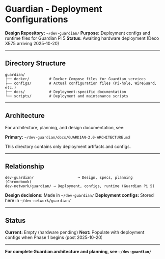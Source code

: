 # Guardian - Deployment Configurations

**Design Repository:** `~/dev-guardian/`
**Purpose:** Deployment configs and runtime files for Guardian Pi 5
**Status:** Awaiting hardware deployment (Deco XE75 arriving 2025-10-20)

---

## Directory Structure

```
guardian/
├── docker/         # Docker Compose files for Guardian services
├── configs/        # Actual configuration files (Pi-hole, WireGuard, etc.)
├── docs/           # Deployment-specific documentation
└── scripts/        # Deployment and maintenance scripts
```

---

## Architecture

For architecture, planning, and design documentation, see:

**Primary:** `~/dev-guardian/docs/GUARDIAN-2.0-ARCHITECTURE.md`

This directory contains only deployment artifacts and configs.

---

## Relationship

```
dev-guardian/                    → Design, specs, planning (Chromebook)
dev-network/guardian/ → Deployment, configs, runtime (Guardian Pi 5)
```

**Design decisions:** Made in `~/dev-guardian/`
**Deployment configs:** Stored here in `~/dev-network/guardian/`

---

## Status

**Current:** Empty (hardware pending)
**Next:** Populate with deployment configs when Phase 1 begins (post 2025-10-20)

---

**For complete Guardian architecture and planning, see `~/dev-guardian/`**
